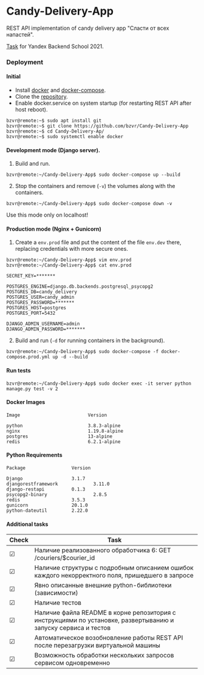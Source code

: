# Candy-Delivery-App
REST API implementation of candy delivery app "Сласти от всех напастей".

[Task](https://github.com/bzvr/Candy-Delivery-App/blob/main/task/Task.pdf) for Yandex Backend School 2021.

### Deployment

#### Initial
 - Install [docker](https://docs.docker.com/get-docker/) and [docker-compose](https://docs.docker.com/compose/install/).
 - Clone the [repository](https://github.com/bzvr/Candy-Delivery-App).
 - Enable docker.service on system startup (for restarting REST API after host reboot).
 ```console
bzvr@remote:~$ sudo apt install git
bzvr@remote:~$ git clone https://github.com/bzvr/Candy-Delivery-App
bzvr@remote:~$ cd Candy-Delivery-Ap/
bzvr@remote:~$ sudo systemctl enable docker
```

#### Development mode (Django server).
1. Build and run. 
 ```console
bzvr@remote:~/Candy-Delivery-App$ sudo docker-compose up --build
```
2. Stop the containers and remove (```-v```) the volumes along with the containers.
 ```console
bzvr@remote:~/Candy-Delivery-App$ sudo docker-compose down -v
```
Use this mode only on localhost!

#### Production mode (Nginx + Gunicorn)

1.  Create a ```env.prod``` file and put the content of the file ```env.dev``` there, replacing credentials with more secure ones.

 ```console
bzvr@remote:~/Candy-Delivery-App$ vim env.prod
bzvr@remote:~/Candy-Delivery-App$ cat env.prod
```

```
SECRET_KEY=*******

POSTGRES_ENGINE=django.db.backends.postgresql_psycopg2
POSTGRES_DB=candy_delivery
POSTGRES_USER=candy_admin
POSTGRES_PASSWORD=*******
POSTGRES_HOST=postgres
POSTGRES_PORT=5432

DJANGO_ADMIN_USERNAME=admin
DJANGO_ADMIN_PASSWORD=*******
```

2. Build and run (```-d``` for running containers in the background).
 ```console
bzvr@remote:~/Candy-Delivery-App$ sudo docker-compose -f docker-compose.prod.yml up -d --build
```

#### Run tests
 ```console
bzvr@remote:~/Candy-Delivery-App$ sudo docker exec -it server python manage.py test -v 2
```

#### Docker Images
```
Image                         Version

python                        3.8.3-alpine
nginx                         1.19.8-alpine
postgres                      13-alpine
redis                         6.2.1-alpine
```

#### Python Requirements
```
Package     			Version

Django      			3.1.7
djangorestframework             3.11.0
django-restapi 			0.1.3
psycopg2-binary     	        2.8.5
redis       			3.5.3
gunicorn      			20.1.0
python-dateutil    		2.22.0

```

#### Additional tasks

| Check   |  Task
|---------|---
| ☑       |  Наличие реализованного обработчика 6: GET /couriers/$courier_id
| ☑       |  Наличие структуры с подробным описанием ошибок каждого некорректного поля, пришедшего в запросе
| ☑       |  Явно описанные внешние python-библиотеки (зависимости)
| ☑       |  Наличие тестов
| ☑       |  Наличие файла README в корне репозитория с инструкциями по установке, развертыванию и запуску сервиса и тестов
| ☑       |  Автоматическое возобновление работы REST API после перезагрузки виртуальной машины
| ☑       |  Возможность обработки нескольких запросов сервисом одновременно

